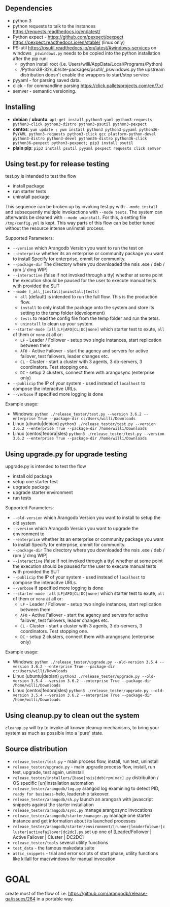 
Dependencies
------------
- python 3
- python requests to talk to the instances https://requests.readthedocs.io/en/latest/
- Python expect - https://github.com/pexpect/pexpect https://pexpect.readthedocs.io/en/stable/ (linux only)
- PS-util  https://psutil.readthedocs.io/en/latest/#windows-services on windows `_pswindows.py` needs to be copied 
 into the python installation after the pip run: 
   - python install root (i.e. Users/willi/AppData/Local/Programs/Python)
   -  /Python38-32/Lib/site-packages/psutil/_pswindows.py
 the upstream distribution doesn't enable the wrappers to start/stop service 
- pyyaml - for parsing saved data.
- click - for commandline parsing https://click.palletsprojects.com/en/7.x/
- semver - semantic versioning.

Installing
----------
- **debian** / **ubuntu**:
  `apt-get install python3-yaml python3-requests python3-click python3-distro python3-psutil python3-pexpect`
- **centos**:
   `yum update ; yum install python3 python3-pyyaml python36-PyYAML python3-requests python3-click gcc platform-python-devel python3-distro python3-devel python36-distro python36-click python36-pexpect python3-pexpect; pip3 install psutil `
- **plain pip**:
  `pip3 install psutil pyyaml pexpect requests click semver`

Using test.py for release testing
---------------------------------
test.py is intended to test the flow 
 - install package
 - run starter tests
 - uninstall package

This sequence can be broken up by invoking test.py with `--mode install` and subsequently multiple invokactions with `--mode tests`. The system can afterwards be cleaned with `--mode uninstall`. 
For this, a setting file `/tmp/config.yml` is kept. This way parts of this flow can be better tuned without the resource intense un/install process.

Supported Parameters:
 - `--version` which Arangodb Version you want to run the test on
 - `--enterprise` whether its an enterprise or community package you want to install Specify for enterprise, ommit for community.
 - `--package-dir` The directory where you downloaded the nsis .exe / deb / rpm [/ dmg WIP]
 - `--interactive` (false if not invoked through a tty) whether at some point the execution should be paused for the user to execute manual tests with provided the SUT
 - `--mode [_all_|install|uninstall|tests]` 
   - `all` (default) is intended to run the full flow. This is the production flow.
   - `install` to only install the package onto the system and store its setting to the temp folder (development) 
   - `tests`  to read the config file from the temp folder and run the tetss. 
   - `uninstall` to clean up your system.
 - `--starter-mode [all|LF|AFO|CL|DC|none]` which starter test to exute, `all` of them or `none` at all or: 
   - `LF` - Leader / Follower - setup two single instances, start replication between them
   - `AFO` - Active Failover - start the agency and servers for active failover, test failovers, leader changes etc.
   - `CL` - Cluster - start a cluster with 3 agents, 3 db-servers, 3 coordinators. Test stopping one. 
   - `DC` - setup 2 clusters, connect them with arangosync (enterprise only)
 - `--publicip` the IP of your system - used instead of `localhost` to compose the interacitve URLs.
 - `--verbose` if specified more logging is done
 
Example usage:
 - Windows: `python ./release_tester/test.py --version 3.6.2 --enterprise True --package-dir c:/Users/willi/Downloads `
 - Linux (ubuntu|debian) `python3 ./release_tester/test.py --version 3.6.2 --enterprise True --package-dir /home/willi/Downloads`
 - Linux (centos|fedora|sles) `python3 ./release_tester/test.py --version 3.6.2 --enterprise True --package-dir /home/willi/Downloads`

Using upgrade.py for upgrade testing
------------------------------------
upgrade.py is intended to test the flow 
 - install old package
 - setup one starter test
 - upgrade package
 - upgrade starter environment
 - run tests


Supported Parameters:
 - `--old-version` which Arangodb Version you want to install to setup the old system
 - `--version` which Arangodb Version you want to upgrade the environment to
 - `--enterprise` whether its an enterprise or community package you want to install Specify for enterprise, ommit for community.
 - `--package-dir` The directory where you downloaded the nsis .exe / deb / rpm [/ dmg WIP]
 - `--interactive` (false if not invoked through a tty) whether at some point the execution should be paused for the user to execute manual tests with provided the SUT
 - `--publicip` the IP of your system - used instead of `localhost` to compose the interacitve URLs.
 - `--verbose` if specified more logging is done
 - `--starter-mode [all|LF|AFO|CL|DC|none]` which starter test to exute, `all` of them or `none` at all or: 
   - `LF` - Leader / Follower - setup two single instances, start replication between them
   - `AFO` - Active Failover - start the agency and servers for active failover, test failovers, leader changes etc.
   - `CL` - Cluster - start a cluster with 3 agents, 3 db-servers, 3 coordinators. Test stopping one. 
   - `DC` - setup 2 clusters, connect them with arangosync (enterprise only)
 
 
 
Example usage:
 - Windows: `python ./release_tester/upgrade.py --old-version 3.5.4 --version 3.6.2 --enterprise True --package-dir c:/Users/willi/Downloads `
 - Linux (ubuntu|debian) `python3 ./release_tester/upgrade.py --old-version 3.5.4 --version 3.6.2 --enterprise True --package-dir /home/willi/Downloads`
 - Linux (centos|fedora|sles) `python3 ./release_tester/upgrade.py --old-version 3.5.4 --version 3.6.2 --enterprise True --package-dir /home/willi/Downloads`

Using cleanup.py to clean out the system
----------------------------------------
`cleanup.py` will try to invoke all known cleanup mechanisms, to bring your system as much as possible into a 'pure' state.

Source distribution
-------------------
 - `release_tester/test.py` - main process flow, install, run test, uninstall
 - `release_tester/upgrade.py` - main upgrade process flow, install, run test, upgrade, test again, uninstall
 - `release_tester/installers/[base|nsis|deb|rpm|mac].py` distribuiton / OS specific [un]installation automation
 - `release_tester/arangodb/log.py` arangod log examining to detect PID, `ready for business`-helo, leadership takeover. 
 - `release_tester/arangodb/sh.py` launch an arangosh with javascript snippets against the starter installation
 - `release_tester/arangodb/sync.py` manage arangosync invocations
 - `release_tester/arangodb/starter/manager.py` manage one starter instance and get information about its launched processes
 - `release_tester/arangodb/starter/environment/[runner|leaderfolower|cluster|activefailover|dc2dc].py` set up one of [Leader/Follower | Active Failover | Cluster | DC2DC]
 - `release_tester/tools` several utility functions
 - `test_data` - the famous makedata suite
 - `attic_snippets` - trial and error scripts of start phase, utility functions like killall for mac/windows for manual invocation


GOAL
====
create most of the flow of i.e. https://github.com/arangodb/release-qa/issues/264 in a portable way. 




